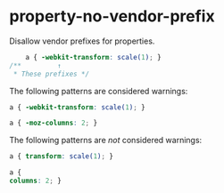 # property-no-vendor-prefix

Disallow vendor prefixes for properties.

```css
    a { -webkit-transform: scale(1); }
/**         ↑ 
 * These prefixes */
```

The following patterns are considered warnings:

```css
a { -webkit-transform: scale(1); }
```

```css
a { -moz-columns: 2; }
```

The following patterns are *not* considered warnings:

```css
a { transform: scale(1); }
```

```css
a { 
columns: 2; }
```
